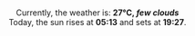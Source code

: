<p  align="center"><br/>Currently, the weather is: <b> 27°C, <i>few clouds</i></b></br>Today, the sun rises at <b>05:13</b> and sets at <b>19:27</b>.</p>
